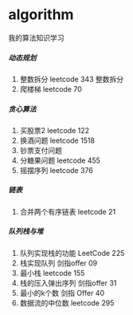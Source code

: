 # algorithm
我的算法知识学习

##### 动态规划
1. 整数拆分  leetcode 343 整数拆分
2. 爬楼梯    leetcode 70

##### 贪心算法
1. 买股票2    leetcode 122
2. 换酒问题   leetcode 1518
3. 钞票支付问题
4. 分糖果问题 leetcode 455
5. 摇摆序列 leetcode 376

##### 链表
1. 合并两个有序链表 leetcode 21

##### 队列栈与堆
1. 队列实现栈的功能  LeetCode 225
2. 栈实现队列  剑指offer 09
3. 最小栈  leetcode 155
4. 栈的压入弹出序列  剑指offer 31
5. 最小的k个数 剑指 Offer 40
6. 数据流的中位数  leetcode 295
